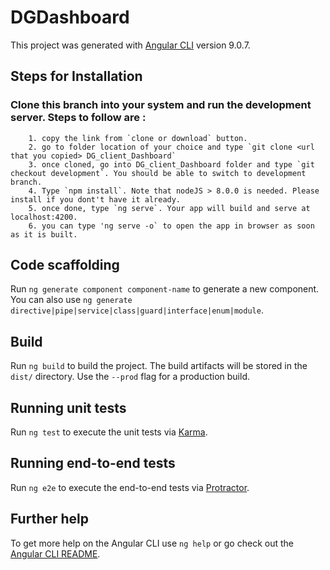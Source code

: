 # DGDashboard

This project was generated with [Angular CLI](https://github.com/angular/angular-cli) version 9.0.7.

## Steps for Installation

### Clone this branch into your system and run the development server. Steps to follow are :
        1. copy the link from `clone or download` button.
        2. go to folder location of your choice and type `git clone <url that you copied> DG_client_Dashboard`
        3. once cloned, go into DG_client_Dashboard folder and type `git checkout development`. You should be able to switch to development branch.
        4. Type `npm install`. Note that nodeJS > 8.0.0 is needed. Please install if you dont't have it already.
        5. once done, type `ng serve`. Your app will build and serve at localhost:4200.
        6. you can type 'ng serve -o` to open the app in browser as soon as it is built.

## Code scaffolding

Run `ng generate component component-name` to generate a new component. You can also use `ng generate directive|pipe|service|class|guard|interface|enum|module`.

## Build

Run `ng build` to build the project. The build artifacts will be stored in the `dist/` directory. Use the `--prod` flag for a production build.

## Running unit tests

Run `ng test` to execute the unit tests via [Karma](https://karma-runner.github.io).

## Running end-to-end tests

Run `ng e2e` to execute the end-to-end tests via [Protractor](http://www.protractortest.org/).

## Further help

To get more help on the Angular CLI use `ng help` or go check out the [Angular CLI README](https://github.com/angular/angular-cli/blob/master/README.md).
